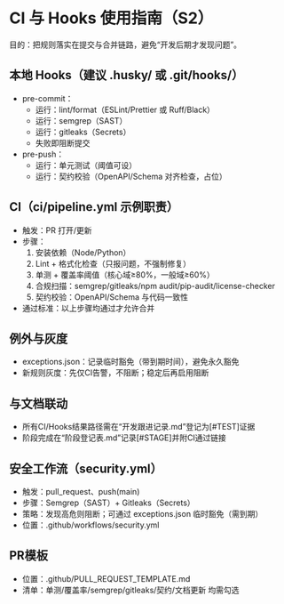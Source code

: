 # CI 与 Hooks 使用指南（S2）

目的：把规则落实在提交与合并链路，避免“开发后期才发现问题”。

## 本地 Hooks（建议 .husky/ 或 .git/hooks/）
- pre-commit：
  - 运行：lint/format（ESLint/Prettier 或 Ruff/Black）
  - 运行：semgrep（SAST）
  - 运行：gitleaks（Secrets）
  - 失败即阻断提交
- pre-push：
  - 运行：单元测试（阈值可设）
  - 运行：契约校验（OpenAPI/Schema 对齐检查，占位）

## CI（ci/pipeline.yml 示例职责）
- 触发：PR 打开/更新
- 步骤：
  1) 安装依赖（Node/Python）
  2) Lint + 格式化检查（只报问题，不强制修复）
  3) 单测 + 覆盖率阈值（核心域≥80%，一般域≥60%）
  4) 合规扫描：semgrep/gitleaks/npm audit/pip-audit/license-checker
  5) 契约校验：OpenAPI/Schema 与代码一致性
- 通过标准：以上步骤均通过才允许合并

## 例外与灰度
- exceptions.json：记录临时豁免（带到期时间），避免永久豁免
- 新规则灰度：先仅CI告警，不阻断；稳定后再启用阻断

## 与文档联动
- 所有CI/Hooks结果路径需在“开发跟进记录.md”登记为[#TEST]证据
- 阶段完成在“阶段登记表.md”记录[#STAGE]并附CI通过链接

## 安全工作流（security.yml）
- 触发：pull_request、push(main)
- 步骤：Semgrep（SAST）+ Gitleaks（Secrets）
- 策略：发现高危则阻断；可通过 exceptions.json 临时豁免（需到期）
- 位置：.github/workflows/security.yml

## PR模板
- 位置：.github/PULL_REQUEST_TEMPLATE.md
- 清单：单测/覆盖率/semgrep/gitleaks/契约/文档更新 均需勾选